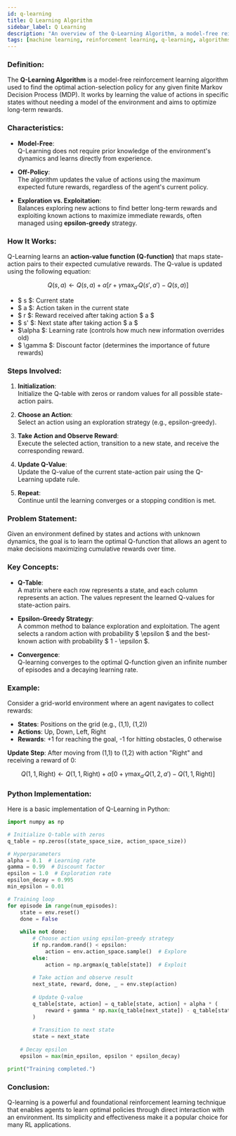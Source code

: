 ```yaml
---
id: q-learning
title: Q Learning Algorithm
sidebar_label: Q Learning
description: "An overview of the Q-Learning Algorithm, a model-free reinforcement learning method that learns the optimal action-value function to guide decision-making."
tags: [machine learning, reinforcement learning, q-learning, algorithms, model-free]
---
```


### Definition:
The **Q-Learning Algorithm** is a model-free reinforcement learning algorithm used to find the optimal action-selection policy for any given finite Markov Decision Process (MDP). It works by learning the value of actions in specific states without needing a model of the environment and aims to optimize long-term rewards.

<Ads />

### Characteristics:
- **Model-Free**:  
  Q-Learning does not require prior knowledge of the environment's dynamics and learns directly from experience.
  
- **Off-Policy**:  
  The algorithm updates the value of actions using the maximum expected future rewards, regardless of the agent's current policy.

- **Exploration vs. Exploitation**:  
  Balances exploring new actions to find better long-term rewards and exploiting known actions to maximize immediate rewards, often managed using **epsilon-greedy** strategy.

### How It Works:
Q-Learning learns an **action-value function (Q-function)** that maps state-action pairs to their expected cumulative rewards. The Q-value is updated using the following equation:

$$
Q(s, a) \leftarrow Q(s, a) + \alpha \left[ r + \gamma \max_{a'} Q(s', a') - Q(s, a) \right]
$$

- $ s $: Current state
- $ a $: Action taken in the current state
- $ r $: Reward received after taking action $ a $
- $ s' $: Next state after taking action $ a $
- $\alpha $: Learning rate (controls how much new information overrides old)
- $ \gamma $: Discount factor (determines the importance of future rewards)

### Steps Involved:
1. **Initialization**:  
   Initialize the Q-table with zeros or random values for all possible state-action pairs.

2. **Choose an Action**:  
   Select an action using an exploration strategy (e.g., epsilon-greedy).

3. **Take Action and Observe Reward**:  
   Execute the selected action, transition to a new state, and receive the corresponding reward.

4. **Update Q-Value**:  
   Update the Q-value of the current state-action pair using the Q-Learning update rule.

5. **Repeat**:  
   Continue until the learning converges or a stopping condition is met.

<Ads />
   
### Problem Statement:
Given an environment defined by states and actions with unknown dynamics, the goal is to learn the optimal Q-function that allows an agent to make decisions maximizing cumulative rewards over time.

### Key Concepts:
- **Q-Table**:  
  A matrix where each row represents a state, and each column represents an action. The values represent the learned Q-values for state-action pairs.
  
- **Epsilon-Greedy Strategy**:  
  A common method to balance exploration and exploitation. The agent selects a random action with probability $ \epsilon $ and the best-known action with probability $ 1 - \epsilon $.
  
- **Convergence**:  
  Q-learning converges to the optimal Q-function given an infinite number of episodes and a decaying learning rate.

### Example:
Consider a grid-world environment where an agent navigates to collect rewards:

- **States**: Positions on the grid (e.g., (1,1), (1,2))
- **Actions**: Up, Down, Left, Right
- **Rewards**: +1 for reaching the goal, -1 for hitting obstacles, 0 otherwise

**Update Step**:
After moving from (1,1) to (1,2) with action "Right" and receiving a reward of 0:

$$
Q(1,1, \text{Right}) \leftarrow Q(1,1, \text{Right}) + \alpha \left[ 0 + \gamma \max_{a'} Q(1,2, a') - Q(1,1, \text{Right}) \right]
$$

### Python Implementation:
Here is a basic implementation of Q-Learning in Python:

```python
import numpy as np

# Initialize Q-table with zeros
q_table = np.zeros((state_space_size, action_space_size))

# Hyperparameters
alpha = 0.1  # Learning rate
gamma = 0.99  # Discount factor
epsilon = 1.0  # Exploration rate
epsilon_decay = 0.995
min_epsilon = 0.01

# Training loop
for episode in range(num_episodes):
    state = env.reset()
    done = False
    
    while not done:
        # Choose action using epsilon-greedy strategy
        if np.random.rand() < epsilon:
            action = env.action_space.sample()  # Explore
        else:
            action = np.argmax(q_table[state])  # Exploit
        
        # Take action and observe result
        next_state, reward, done, _ = env.step(action)
        
        # Update Q-value
        q_table[state, action] = q_table[state, action] + alpha * (
            reward + gamma * np.max(q_table[next_state]) - q_table[state, action]
        )
        
        # Transition to next state
        state = next_state
    
    # Decay epsilon
    epsilon = max(min_epsilon, epsilon * epsilon_decay)

print("Training completed.")
```

### Conclusion:
Q-learning is a powerful and foundational reinforcement learning technique that enables agents to learn optimal policies through direct interaction with an environment. Its simplicity and effectiveness make it a popular choice for many RL applications.
